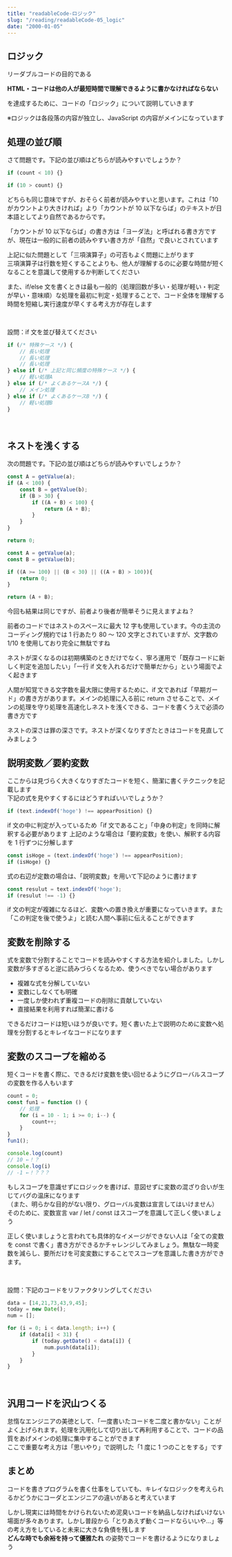 ```yaml
---
title: "readableCode-ロジック"
slug: "/reading/readableCode-05_logic"
date: "2000-01-05"
---
```


## ロジック

リーダブルコードの目的である

**HTML・コードは他の人が最短時間で理解できるように書かなければならない**

を達成するために、コードの「ロジック」について説明していきます

※ロジックは各段落の内容が独立し、JavaScript の内容がメインになっています

## 処理の並び順

さて問題です。下記の並び順はどちらが読みやすいでしょうか？

```JavaScript
if (count < 10) {}
```

```JavaScript
if (10 > count) {}
```

どちらも同じ意味ですが、おそらく前者が読みやすいと思います。これは「10 がカウントより大きければ」より「カウントが 10 以下ならば」のテキストが日本語としてより自然であるからです。

「カウントが 10 以下ならば」の書き方は「ヨーダ法」と呼ばれる書き方ですが、現在は一般的に前者の読みやすい書き方が「自然」で良いとされています

上記に似た問題として「三項演算子」の可否もよく問題に上がります<br>
三項演算子は行数を短くすることよりも、他人が理解するのに必要な時間が短くなることを意識して使用するか判断してください

また、if/else 文を書くときは最も一般的（処理回数が多い・処理が軽い・判定が早い・意味順）な処理を最初に判定・処理することで、コード全体を理解する時間を短縮し実行速度が早くする考え方が存在します

<br>

設問：if 文を並び替えてください

```JavaScript
if (/* 特殊ケース */) {
    // 長い処理
    // 長い処理
    // 長い処理
} else if (/* 上記と同じ頻度の特殊ケース */) {
    // 軽い処理A
} else if (/* よくあるケースA */) {
    // メイン処理
} else if (/* よくあるケースB */) {
    // 軽い処理B
}
```

<br>

## ネストを浅くする

次の問題です。下記の並び順はどちらが読みやすいでしょうか？

```JavaScript
const A = getValue(a);
if (A < 100) {
    const B = getValue(b);
    if (B > 30) {
        if ((A + B) < 100) {
            return (A + B);
        }
    }
}

return 0;
```

```JavaScript
const A = getValue(a);
const B = getValue(b);

if ((A >= 100) || (B < 30) || ((A + B) > 100)){
    return 0;
}

return (A + B);
```

今回も結果は同じですが、前者より後者が簡単そうに見えますよね？

前者のコードではネストのスペースに最大 12 字も使用しています。今の主流のコーディング規約では 1 行あたり 80 ～ 120 文字とされていますが、文字数の 1/10 を使用しており完全に無駄ですね

ネストが深くなるのは初期構築のときだけでなく、寧ろ運用で「既存コードに新しく判定を追加したい」「一行 if 文を入れるだけで簡単だから」という場面でよく起きます

人間が知覚できる文字数を最大限に使用するために、if 文であれば「早期ガード」の書き方があります。メインの処理に入る前に return させることで、メインの処理を守り処理を高速化しネストを浅くできる、コードを書くうえで必須の書き方です

ネストの深さは罪の深さです。ネストが深くなりすぎたときはコードを見直してみましょう

## 説明変数／要約変数

ここからは見づらく大きくなりすぎたコードを短く、簡潔に書くテクニックを記載します<br>
下記の式を見やすくするにはどうすればいいでしょうか？

```JavaScript
if (text.indexOf('hoge') !== appearPosition) {}
```

if 文の中に判定が入っているため「if 文であること」「中身の判定」を同時に解釈する必要があります
上記のような場合は「要約変数」を使い、解釈する内容を 1 行ずつに分解します

```JavaScript
const isHoge = (text.indexOf('hoge') !== appearPosition);
if (isHoge) {}
```

式の右辺が定数の場合は、「説明変数」を用いて下記のように書けます

```JavaScript
const resulut = text.indexOf('hoge');
if (resulut !== -1) {}
```

if 文の判定が複雑になるほど、変数への置き換えが重要になっていきます。また「この判定を後で使うよ」と読む人間へ事前に伝えることができます

## 変数を削除する

式を変数で分割することでコードを読みやすくする方法を紹介しました。しかし変数が多すぎると逆に読みづらくなるため、使うべきでない場合があります

- 複雑な式を分解していない
- 変数にしなくても明確
- 一度しか使われず重複コードの削除に貢献していない
- 直接結果を利用すれば簡潔に書ける

できるだけコードは短いほうが良いです。短く書いた上で説明のために変数へ処理を分割するとキレイなコードになります

## 変数のスコープを縮める

短くコードを書く際に、できるだけ変数を使い回せるようにグローバルスコープの変数を作る人もいます

```JavaScript
count = 0;
const fun1 = function () {
    // 処理
    for (i = 10 - 1; i >= 0; i--) {
        count++;
    }
}
fun1();

console.log(count)
// 10 ←！？
console.log(i)
// -1 ←！？？？
```

もしスコープを意識せずにロジックを書けば、意図せずに変数の混ざり合いが生じてバグの温床になります<br>
（また、明らかな目的がない限り、グローバル変数は宣言してはいけません）<br>
そのために、変数宣言 var / let / const はスコープを意識して正しく使いましょう

正しく使いましょうと言われても具体的なイメージができない人は「全ての変数を const で書く」書き方ができるかチャレンジしてみましょう。無駄な一時変数を減らし、要所だけを可変変数にすることでスコープを意識した書き方ができます。

<br>

設問：下記のコードをリファクタリングしてください

```JavaScript
data = [14,21,73,43,9,45];
today = new Date();
num = [];

for (i = 0; i < data.length; i++) {
    if (data[i] < 31) {
        if (today.getDate() < data[i]) {
            num.push(data[i]);
        }
    }
}
```

<br>

## 汎用コードを沢山つくる

怠惰なエンジニアの美徳として、「一度書いたコードを二度と書かない」ことがよく上げられます。処理を汎用化して切り出して再利用することで、コードの品質をあげメインの処理に集中することができます<br>
ここで重要な考え方は「思いやり」で説明した「1 度に 1 つのことをする」です

## まとめ

コードを書きプログラムを書く仕事をしていても、キレイなロジックを考えられるかどうかにコーダとエンジニアの違いがあると考えています

しかし現実には時間をかけられないため泥臭いコードを納品しなければいけない場面が多々あります。しかし普段から「とりあえず動くコードならいいや…」等の考え方をしていると未来に大きな負債を残します<br>
**どんな時でも余裕を持って優雅たれ** の姿勢でコードを書けるようになりましょう
